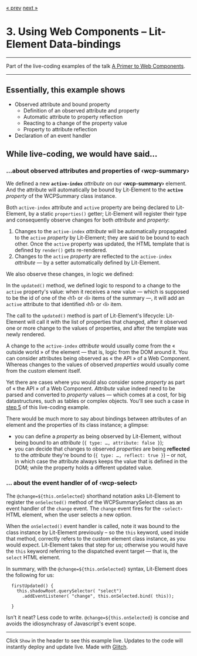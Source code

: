 [« prev](https://glitch.com/edit/#!/wcp-summary-step02?path=README.md) [next »](https://glitch.com/edit/#!/wcp-summary-step04?path=README.md)

# 3. Using Web Components – Lit-Element Data-bindings

---

Part of the live-coding examples of the talk [A Primer to Web Components](https://web-components-primer.firebaseapp.com).

---

## Essentially, this example shows

* Observed attribute and bound property
  * Definition of an observed attribute and property
  * Automatic attribute to property reflection
  * Reacting to a change of the property value
  * Property to attribute reflection
* Declaration of an event handler

## While live-coding, we would have said…

### …about observed attributes and properties of ‹wcp-summary›

We defined a new **`active-index`** _attribute_ on our **‹wcp-summary›**
element. And the attribute will automatically be bound by Lit-Element
to the **`active`** _property_ of the WCPSummary class instance.

Both `active-index` attribute and `active` property are being declared 
to Lit-Element, by a static `properties()` getter; Lit-Element will
register their type and consequently observe changes for both
_attribute_ and _property_:

1. Changes to the `active-index` _attribute_ will be automatically
propagated to the `active` _property_ by Lit-Element; they are said
to be bound to each other. Once the `active` property was updated,
the HTML template that is defined by `render()` gets re-rendered.
2. Changes to the `active` _property_ are reflected to the `active-index` 
_attribute_ — by a setter automatically defined by Lit-Element.

We also observe these changes, in logic we defined:

In the `updated()` method, we defined logic to respond to a change
to the `active` property's value: when it receives a new value —
which is supposed to be the id of one of the ‹h1› or ‹li› items
of the summary —, it will add an `active` attribute to that
identified ‹h1› or ‹li› item.

The call to the `updated()` method is part of Lit-Element's
lifecycle: Lit-Element will call it with the list of properties
that changed, after it observed one or more change to the values
of properties, and after the template was newly rendered.

A change to the `active-index` _attribute_ would usually come from
the « outside world » of the element — that is, logic from the DOM
around it. You can consider attributes being observed as « the
API » of a Web Component. Whereas changes to the values of observed _properties_ would usually come from the custom element itself.

Yet there are cases where you would also consider some _property_ 
as part of « the API » of a Web Component. _Attribute_ value indeed
need to    be parsed and converted to _property_ values — which comes
at a  cost, for big datastructures, such as tables or complex objects.
You'll see such a case in [step 5](https://glitch.com/edit/#!/wcp-summary-step05?path=README.md) of this live-coding example.

There would be much more to say about bindings between attributes 
of an element and the properties of its class instance; a glimpse:

* you can define a _property_ as being observed by Lit-Element, without
  being bound to an _attribute_ (`{ type: …, attribute: false }`);
* you can decide that changes to observed _properties_ are being
  **reflected** to the _attribute_ they're bound to
  (`{ type: …, reflect: true }`) – or not, in which case the attribute
  always keeps the value that is defined in the DOM; while the property
  holds a different updated value.

### … about the event handler of of ‹wcp-select›

The `@change=${this.onSelected}` shorthand notation asks Lit-Element
to register the `onSelected()` method of the WCPSummarySelect class
as an event handler of the `change` event. The `change` event fires
for the `‹select›` HTML element, when the user selects a new option.

When the `onSelected()` event handler is called, note it was bound
to the class instance by Lit-Element previously – so the `this`
keyword, used  inside that method, correctly refers to the custom
element class instance, as you would expect. Lit-Element takes that
step for us; otherwise you would have the `this` keyword referring
to the dispatched event target — that is, the `select` HTML element.

In summary, with the `@change=${this.onSelected}` syntax, Lit-Element
does the following for us:

```
  firstUpdated() {
    this.shadowRoot.querySelector( "select")
      .addEventListener( "change", this.onSelected.bind( this));

  }
```

Isn't it neat? Less code to write. `@change=${this.onSelected}` is
concise and avoids the idiosynchrasy of Javascript's event scope.

---

Click `Show` in the header to see this example live. Updates to the code will instantly deploy and update live. Made with [Glitch](https://glitch.com/about).